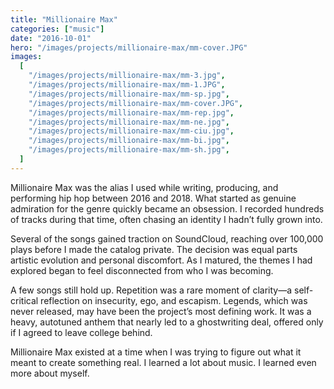 ```yaml
---
title: "Millionaire Max"
categories: ["music"]
date: "2016-10-01"
hero: "/images/projects/millionaire-max/mm-cover.JPG"
images:
  [
    "/images/projects/millionaire-max/mm-3.jpg",
    "/images/projects/millionaire-max/mm-1.JPG",
    "/images/projects/millionaire-max/mm-sp.jpg",
    "/images/projects/millionaire-max/mm-cover.JPG",
    "/images/projects/millionaire-max/mm-rep.jpg",
    "/images/projects/millionaire-max/mm-ne.jpg",
    "/images/projects/millionaire-max/mm-ciu.jpg",
    "/images/projects/millionaire-max/mm-bi.jpg",
    "/images/projects/millionaire-max/mm-sh.jpg",
  ]
---
```


Millionaire Max was the alias I used while writing, producing, and performing hip hop between 2016 and 2018. What started as genuine admiration for the genre quickly became an obsession. I recorded hundreds of tracks during that time, often chasing an identity I hadn’t fully grown into.

Several of the songs gained traction on SoundCloud, reaching over 100,000 plays before I made the catalog private. The decision was equal parts artistic evolution and personal discomfort. As I matured, the themes I had explored began to feel disconnected from who I was becoming.

A few songs still hold up. Repetition was a rare moment of clarity—a self-critical reflection on insecurity, ego, and escapism. Legends, which was never released, may have been the project’s most defining work. It was a heavy, autotuned anthem that nearly led to a ghostwriting deal, offered only if I agreed to leave college behind.

Millionaire Max existed at a time when I was trying to figure out what it meant to create something real. I learned a lot about music. I learned even more about myself.
